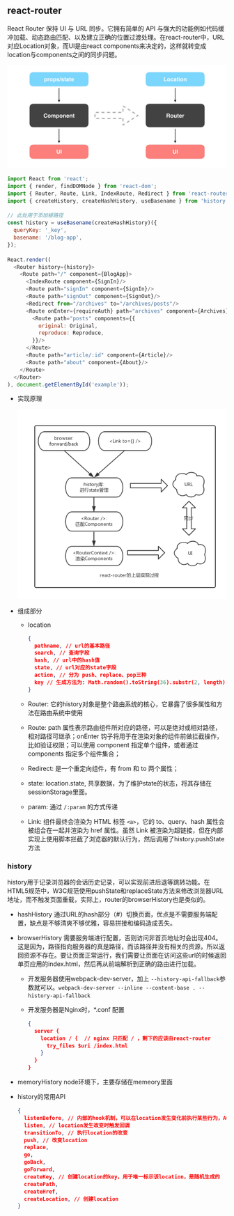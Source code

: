 ## react-router

React Router 保持 UI 与 URL 同步。它拥有简单的 API 与强大的功能例如代码缓冲加载、动态路由匹配、以及建立正确的位置过渡处理。在react-router中，URL对应Location对象，而UI是由react components来决定的，这样就转变成location与components之间的同步问题。

![路由流程](../images/router.jpg)
```js
import React from 'react';
import { render, findDOMNode } from 'react-dom';
import { Router, Route, Link, IndexRoute, Redirect } from 'react-router';
import { createHistory, createHashHistory, useBasename } from 'history';

// 此处用于添加根路径
const history = useBasename(createHashHistory)({
  queryKey: '_key',
  basename: '/blog-app',
});

React.render((
  <Router history={history}>
    <Route path="/" component={BlogApp}>
      <IndexRoute component={SignIn}/>
      <Route path="signIn" component={SignIn}/>
      <Route path="signOut" component={SignOut}/>
      <Redirect from="/archives" to="/archives/posts"/>
      <Route onEnter={requireAuth} path="archives" component={Archives}>
        <Route path="posts" components={{
          original: Original,
          reproduce: Reproduce,
        }}/>
      </Route>
      <Route path="article/:id" component={Article}/>
      <Route path="about" component={About}/>
    </Route>
  </Router>
), document.getElementById('example'));
```

* 实现原理

  ![](../images/react-router.png)

* 组成部分

  - location

    ```json
    {
      pathname, // url的基本路径
      search, // 查询字段
      hash, // url中的hash值
      state, // url对应的state字段
      action, // 分为 push、replace、pop三种
      key // 生成方法为: Math.random().toString(36).substr(2, length)
    }
    ```

  - Router: 它的history对象是整个路由系统的核心，它暴露了很多属性和方法在路由系统中使用

  - Route: path 属性表示路由组件所对应的路径，可以是绝对或相对路径，相对路径可继承；onEnter 钩子将用于在渲染对象的组件前做拦截操作，比如验证权限；可以使用 component 指定单个组件，或者通过 components 指定多个组件集合；

  - Redirect: 是一个重定向组件，有 from 和 to 两个属性；

  - state: location.state, 共享数据，为了维护state的状态，将其存储在sessionStorage里面。

  - param: 通过 `/:param` 的方式传递

  - Link: 组件最终会渲染为 HTML 标签 `<a>`，它的 to、query、hash 属性会被组合在一起并渲染为 href 属性。虽然 Link 被渲染为超链接，但在内部实现上使用脚本拦截了浏览器的默认行为，然后调用了history.pushState 方法

### history

history用于记录浏览器的会话历史记录，可以实现前进后退等跳转功能。在HTML5规范中，W3C规范使用pushState和replaceState方法来修改浏览器URL地址，而不触发页面重载，实际上，router的browserHistory也是类似的。

  - hashHistory   通过URL的hash部分（#）切换页面，优点是不需要服务端配置，缺点是不够清爽不够优雅，容易拼接和编码造成丢失。

  - browserHistory  需要服务端进行配置，否则访问非首页地址时会出现404。这是因为，路径指向服务器的真是路径，而该路径并没有相关的资源，所以返回资源不存在。要让页面正常运行，我们需要让页面在访问这些url的时候返回单页应用的index.html，然后再从前端解析到正确的路由进行加载。

    + 开发服务器使用webpack-dev-server，加上 `--history-api-fallback`参数就可以。`webpack-dev-server --inline --content-base . --history-api-fallback`

    + 开发服务器是Nginx时，*.conf 配置

      ```json
      {
        server {
          location / {  // nginx 只匹配 / ，剩下的应该由react-router
            try_files $uri /index.html
          }
        }
      }
      ```
  - memoryHistory  node环境下，主要存储在memeory里面

* history的常用API

  ```json
  {
    listenBefore, // 内部的hook机制，可以在location发生变化前执行某些行为，AOP的实现
    listen, // location发生改变时触发回调
    transitionTo, // 执行location的改变
    push, // 改变location
    replace,
    go,
    goBack,
    goForward,
    createKey, // 创建location的key，用于唯一标示该location，是随机生成的
    createPath,
    createHref,
    createLocation, // 创建location
  }
  ```


